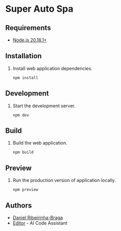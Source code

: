 # Super Auto Spa

## Requirements

- [Node.js 20.18.1+](https://nodejs.org/)

## Installation

1. Install web application dependencies.

    ```shell
    npm install
    ```

## Development

1. Start the development server.

    ```shell  
    npm dev
    ```

## Build

1. Build the web application.

    ```shell
    npm build
    ```

## Preview

1. Run the production version of application locally.

    ```shell
    npm preview
    ```

## Authors

- [Daniel Ribeirinha-Braga](https://github.com/DBragz)
- [Editor](https://github.com/replit) - AI Code Assistant
